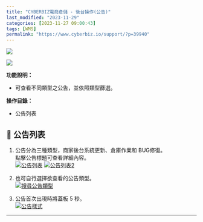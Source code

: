 ```yaml
---
title: "CYBERBIZ電商倉儲 - 後台操作(公告)"
last_modified: "2023-11-29"
categories: [2023-11-27 09:00:43]
tags: [WMS]
permalink: "https://www.cyberbiz.io/support/?p=39940"
---
```


![](https://www.cyberbiz.io/support/wp-content/uploads/適用站別.png)

[![](https://www.cyberbiz.io/support/wp-content/uploads/台灣站.png)](https://www.cyberbiz.io/support/?page_id=2490)

**功能說明：**  

* 可查看不同類型之公告，並依照類型篩選。

**操作目錄：**

* 公告列表

## 📌 公告列表



1. 公告分為三種類型，商家後台系統更新、倉庫作業和 BUG修復。  
點擊公告標題可查看詳細內容。  
[![公告列表](https://www.cyberbiz.io/support/wp-content/uploads/WMS-商家後台操作手冊-公告01.png)](https://www.cyberbiz.io/support/wp-content/uploads/WMS-商家後台操作手冊-公告01.png) [![公告列表2](https://www.cyberbiz.io/support/wp-content/uploads/WMS-商家後台操作手冊-公告02.png)](https://www.cyberbiz.io/support/wp-content/uploads/WMS-商家後台操作手冊-公告02.png)



2. 也可自行選擇欲查看的公告類型。  
[![搜尋公告類型](https://www.cyberbiz.io/support/wp-content/uploads/WMS-商家後台操作手冊-公告03.png)](https://www.cyberbiz.io/support/wp-content/uploads/WMS-商家後台操作手冊-公告03.png)



3. 公告首次出現時將蓋板 5 秒。  
[![公告樣式](https://www.cyberbiz.io/support/wp-content/uploads/WMS-商家後台操作手冊-公告04.png)](https://www.cyberbiz.io/support/wp-content/uploads/WMS-商家後台操作手冊-公告04.png)



* * *



